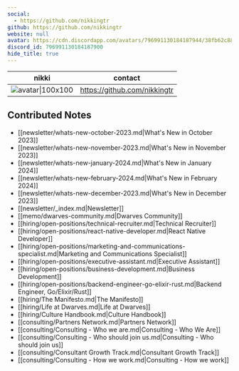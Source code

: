 ```yaml
---
social: 
  - https://github.com/nikkingtr
github: https://github.com/nikkingtr
website: null
avatar: https://cdn.discordapp.com/avatars/796991130184187944/38fb62c883ac41d5781bda6b6c1142a8
discord_id: 796991130184187900
hide_title: true
---
```

<div class="profile"/>

| nikki                                                                                                      | contact                      |
| ---------------------------------------------------------------------------------------------------------- | ---------------------------- |
| ![avatar\|100x100](https://cdn.discordapp.com/avatars/796991130184187944/38fb62c883ac41d5781bda6b6c1142a8) | https://github.com/nikkingtr |

## Contributed Notes

- [[newsletter/whats-new-october-2023.md|What's New in October 2023]]
- [[newsletter/whats-new-november-2023.md|What's New in November 2023]]
- [[newsletter/whats-new-january-2024.md|What's New in January 2024]]
- [[newsletter/whats-new-february-2024.md|What's New in February 2024]]
- [[newsletter/whats-new-december-2023.md|What's New in December 2023]]
- [[newsletter/_index.md|Newsletter]]
- [[memo/dwarves-community.md|Dwarves Community]]
- [[hiring/open-positions/technical-recruiter.md|Technical Recruiter]]
- [[hiring/open-positions/react-native-developer.md|React Native Developer]]
- [[hiring/open-positions/marketing-and-communications-specialist.md|Marketing and Communications Specialist]]
- [[hiring/open-positions/executive-assistant.md|Executive Assistant]]
- [[hiring/open-positions/business-development.md|Business Development]]
- [[hiring/open-positions/backend-engineer-go-elixir-rust.md|Backend Engineer, Go/Elixir/Rust]]
- [[hiring/The Manifesto.md|The Manifesto]]
- [[hiring/Life at Dwarves.md|Life at Dwarves]]
- [[hiring/Culture Handbook.md|Culture Handbook]]
- [[consulting/Partners Network.md|Partners Network]]
- [[consulting/Consulting - Who we are.md|Consulting - Who We Are]]
- [[consulting/Consulting - Who should join us.md|Consulting - Who should join us]]
- [[consulting/Consultant Growth Track.md|Consultant Growth Track]]
- [[consulting/Consulting - How we work.md|Consulting - How we work]]
